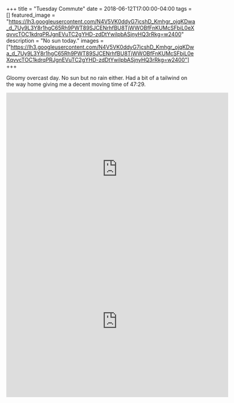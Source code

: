 +++
title =  "Tuesday Commute"
date = 2018-06-12T17:00:00-04:00
tags = []
featured_image = "https://lh3.googleusercontent.com/N4V5VK0ddyG7jcshD_Kmhgr_ojqKDwa_d_7Uy9L3Y8r1hgC65Rh9PWT89SJCENrhfBU8TjWWOBfFnKUMcSFbiL0eXqvvcTOC1kdrqPRJgnEVuTC2gYHD-zdDtYwilpbASjnyHQ3rRkg=w2400"
description = "No sun today."
images = ["https://lh3.googleusercontent.com/N4V5VK0ddyG7jcshD_Kmhgr_ojqKDwa_d_7Uy9L3Y8r1hgC65Rh9PWT89SJCENrhfBU8TjWWOBfFnKUMcSFbiL0eXqvvcTOC1kdrqPRJgnEVuTC2gYHD-zdDtYwilpbASjnyHQ3rRkg=w2400"]
+++

Gloomy overcast day. No sun but no rain either. Had a bit of a tailwind on the way home giving me a decent moving time of 47:29.

<iframe height='405' width='590' frameborder='0' allowtransparency='true' scrolling='no' src='https://www.strava.com/activities/1633394930/embed/f324c4abc891be2029a9f53289ab0bc9dce6783b'></iframe>

<iframe height='405' width='590' frameborder='0' allowtransparency='true' scrolling='no' src='https://www.strava.com/activities/1634701801/embed/48b78523bf4fd2d1cdf2b12915681c9fcabe5636'></iframe>
